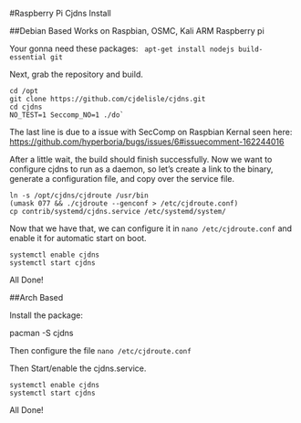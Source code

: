 #Raspberry Pi Cjdns Install

##Debian Based
Works on Raspbian, OSMC, Kali ARM Raspberry pi

Your gonna need these packages: `
apt-get install nodejs build-essential git`

Next, grab the repository and build.

    cd /opt
    git clone https://github.com/cjdelisle/cjdns.git
    cd cjdns
    NO_TEST=1 Seccomp_NO=1 ./do`

The last line is due to a issue with SecComp on Raspbian Kernal seen here:
https://github.com/hyperboria/bugs/issues/6#issuecomment-162244016

After a little wait, the build should finish successfully. Now we want to configure cjdns to run as a daemon, so let’s create a link to the binary, generate a configuration file, and copy over the service file.

    ln -s /opt/cjdns/cjdroute /usr/bin
    (umask 077 && ./cjdroute --genconf > /etc/cjdroute.conf)
    cp contrib/systemd/cjdns.service /etc/systemd/system/

Now that we have that, we can configure it in `nano /etc/cjdroute.conf` and enable it for automatic start on boot.

    systemctl enable cjdns
    systemctl start cjdns
    
All Done!

##Arch Based

Install the package:

pacman -S cjdns

Then configure the file `nano /etc/cjdroute.conf`

Then Start/enable the cjdns.service.


    systemctl enable cjdns
    systemctl start cjdns
    
All Done!
